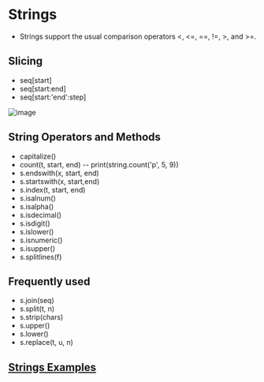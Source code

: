 # Strings

 - Strings support the usual comparison operators <, <=, ==, !=, >, and >=.

## Slicing
 - seq[start]
 - seq[start:end]
 - seq[start:'end':step]

![image](https://user-images.githubusercontent.com/33820951/169605282-2e3b8ba1-9a41-4cdd-9b75-8ff8c0faeabe.png)


## String Operators and Methods

 - capitalize()
 - count(t, start, end) -- print(string.count('p', 5, 9))
 - s.endswith(x, start, end)
 - s.startswith(x, start,end)
 - s.index(t, start, end)
 - s.isalnum()
 - s.isalpha()
 - s.isdecimal()
 - s.isdigit()
 - s.islower()
 - s.isnumeric()
 - s.isupper()
 - s.splitlines(f)

## Frequently used
 - s.join(seq)
 - s.split(t, n)
 - s.strip(chars)
 - s.upper()
 - s.lower()
 - s.replace(t, u, n)

## [Strings Examples](https://github.com/anilkatragadda/DataEngineeringTraining/blob/e3b7ab4b16a4c87c7ecaa8e86480e48b48a1bda3/strings.py)
